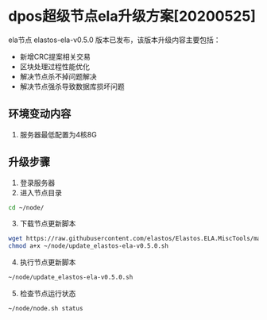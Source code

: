 # dpos超级节点ela升级方案[20200525]

ela节点 elastos-ela-v0.5.0 版本已发布，该版本升级内容主要包括：
- 新增CRC提案相关交易
- 区块处理过程性能优化
- 解决节点杀不掉问题解决
- 解决节点强杀导致数据库损坏问题

## 环境变动内容
1. 服务器最低配置为4核8G

## 升级步骤

1. 登录服务器
2. 进入节点目录

```bash
cd ~/node/
```

3. 下载节点更新脚本

```bash
wget https://raw.githubusercontent.com/elastos/Elastos.ELA.MiscTools/master/script/ela/update_elastos-ela-v0.5.0.sh;
chmod a+x ~/node/update_elastos-ela-v0.5.0.sh
```

4. 执行节点更新脚本

```bash
~/node/update_elastos-ela-v0.5.0.sh
```

5. 检查节点运行状态

```bash
~/node/node.sh status
```